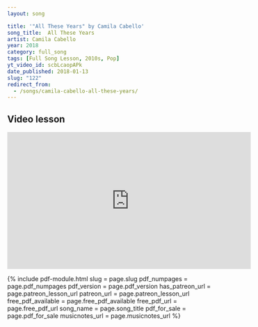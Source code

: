 ```yaml
---
layout: song

title: '"All These Years" by Camila Cabello'
song_title:  All These Years
artist: Camila Cabello
year: 2018
category: full_song
tags: [Full Song Lesson, 2010s, Pop]
yt_video_id: scbLcaopAPk
date_published: 2018-01-13
slug: "122"
redirect_from:
  - /songs/camila-cabello-all-these-years/
---
```


## Video lesson

<iframe width="560" height="315" src="https://www.youtube.com/embed/scbLcaopAPk?showinfo=0" frameborder="0" allowfullscreen></iframe><br />




{% include pdf-module.html slug = page.slug pdf_numpages = page.pdf_numpages pdf_version = page.pdf_version has_patreon_url = page.patreon_lesson_url patreon_url = page.patreon_lesson_url free_pdf_available = page.free_pdf_available free_pdf_url = page.free_pdf_url song_name = page.song_title pdf_for_sale = page.pdf_for_sale musicnotes_url = page.musicnotes_url %}
